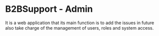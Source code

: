 # B2BSupport - Admin
It is a web application that its main function is to add the issues in future also take charge of the management of users, roles and system access.
